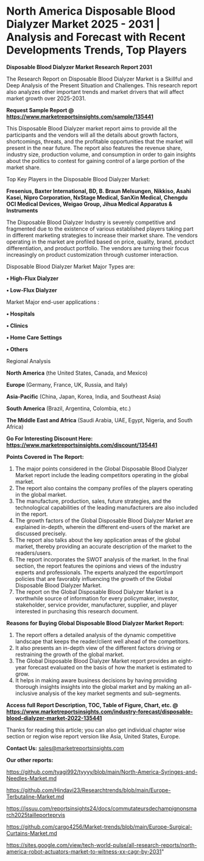 # North America Disposable Blood Dialyzer Market 2025 - 2031 | Analysis and Forecast with Recent Developments Trends, Top Players

<strong>Disposable Blood Dialyzer Market Research Report 2031</strong>

The Research Report on Disposable Blood Dialyzer Market is a Skillful and Deep Analysis of the Present Situation and Challenges. This research report also analyzes other important trends and market drivers that will affect market growth over 2025-2031.

<strong>Request Sample Report @ <a href=https://www.marketreportsinsights.com/sample/135441>https://www.marketreportsinsights.com/sample/135441</a></strong>

This Disposable Blood Dialyzer market report aims to provide all the participants and the vendors will all the details about growth factors, shortcomings, threats, and the profitable opportunities that the market will present in the near future. The report also features the revenue share, industry size, production volume, and consumption in order to gain insights about the politics to contest for gaining control of a large portion of the market share.

Top Key Players in the Disposable Blood Dialyzer Market:

<strong>Fresenius, Baxter International, BD, B. Braun Melsungen, Nikkiso, Asahi Kasei, Nipro Corporation, NxStage Medical, SanXin Medical, Chengdu OCI Medical Devices, Weigao Group, Jihua Medical Apparatus & Instruments</strong>

The Disposable Blood Dialyzer Industry is severely competitive and fragmented due to the existence of various established players taking part in different marketing strategies to increase their market share. The vendors operating in the market are profiled based on price, quality, brand, product differentiation, and product portfolio. The vendors are turning their focus increasingly on product customization through customer interaction.

Disposable Blood Dialyzer Market Major Types are:

<strong>• High-Flux Dialyzer

• Low-Flux Dialyzer</strong>

Market Major end-user applications :

<strong>• Hospitals

• Clinics

• Home Care Settings

• Others</strong>

Regional Analysis

</u><strong><b>North America</b></strong> (the United States, Canada, and Mexico)

<strong><b>Europe </b></strong>(Germany, France, UK, Russia, and Italy)

<strong><b>Asia-Pacific</b></strong> (China, Japan, Korea, India, and Southeast Asia)

<strong><b>South America</b></strong> (Brazil, Argentina, Colombia, etc.)

<strong><b>The Middle East and Africa</b></strong> (Saudi Arabia, UAE, Egypt, Nigeria, and South Africa)

<strong>Go For Interesting Discount Here: <a href=https://www.marketreportsinsights.com/discount/135441>https://www.marketreportsinsights.com/discount/135441</a></strong>

<strong>Points Covered in The Report:</strong>
<ol>
  <li>The major points considered in the Global Disposable Blood Dialyzer Market report include the leading competitors operating in the global market.</li>
  <li>The report also contains the company profiles of the players operating in the global market.</li>
  <li>The manufacture, production, sales, future strategies, and the technological capabilities of the leading manufacturers are also included in the report.</li>
  <li>The growth factors of the Global Disposable Blood Dialyzer Market are explained in-depth, wherein the different end-users of the market are discussed precisely.</li>
  <li>The report also talks about the key application areas of the global market, thereby providing an accurate description of the market to the readers/users.</li>
  <li>The report incorporates the SWOT analysis of the market. In the final section, the report features the opinions and views of the industry experts and professionals. The experts analyzed the export/import policies that are favorably influencing the growth of the Global Disposable Blood Dialyzer Market.</li>
  <li>The report on the Global Disposable Blood Dialyzer Market is a worthwhile source of information for every policymaker, investor, stakeholder, service provider, manufacturer, supplier, and player interested in purchasing this research document.</li>
</ol>
<strong>Reasons for Buying Global Disposable Blood Dialyzer Market Report:</strong>

<ol>
  <li>The report offers a detailed analysis of the dynamic competitive landscape that keeps the reader/client well ahead of the competitors.</li>
  <li>It also presents an in-depth view of the different factors driving or restraining the growth of the global market.</li>
  <li>The Global Disposable Blood Dialyzer Market report provides an eight-year forecast evaluated on the basis of how the market is estimated to grow.</li>
  <li>It helps in making aware business decisions by having providing thorough insights insights into the global market and by making an all-inclusive analysis of the key market segments and sub-segments.</li>
</ol>
<strong>Access full Report Description, TOC, Table of Figure, Chart, etc. @ <a href=https://www.marketreportsinsights.com/industry-forecast/disposable-blood-dialyzer-market-2022-135441>https://www.marketreportsinsights.com/industry-forecast/disposable-blood-dialyzer-market-2022-135441</a></strong>


Thanks for reading this article; you can also get individual chapter wise section or region wise report version like Asia, United States, Europe.

<strong>Contact Us:</strong>
sales@marketreportsinsights.com

<strong>Our other reports:</strong>

<a href=https://github.com/tyagi992/tyyyy/blob/main/North-America-Syringes-and-Needles-Market.md>https://github.com/tyagi992/tyyyy/blob/main/North-America-Syringes-and-Needles-Market.md</a>

<a href=https://github.com/Hindavi23/Researchtrends/blob/main/Europe-Terbutaline-Market.md>https://github.com/Hindavi23/Researchtrends/blob/main/Europe-Terbutaline-Market.md</a>

<a href=https://issuu.com/reportsinsights24/docs/commutateursdechampignonsmarch2025tailleporteprvis>https://issuu.com/reportsinsights24/docs/commutateursdechampignonsmarch2025tailleporteprvis</a>

<a href=https://github.com/cargo4256/Market-trends/blob/main/Europe-Surgical-Curtains-Market.md>https://github.com/cargo4256/Market-trends/blob/main/Europe-Surgical-Curtains-Market.md</a>

<a href=https://sites.google.com/view/tech-world-pulse/all-research-reports/north-america-robot-actuators-market-to-witness-xx-cagr-by-2031>https://sites.google.com/view/tech-world-pulse/all-research-reports/north-america-robot-actuators-market-to-witness-xx-cagr-by-2031</a>"
